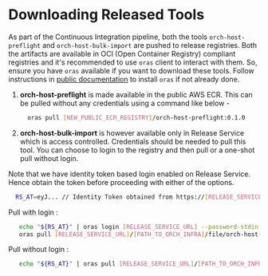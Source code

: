 <!---
   SPDX-FileCopyrightText: (C) 2025 Intel Corporation
   SPDX-License-Identifier: Apache-2.0
-->

# Downloading Released Tools

As part of the Continuous Integration pipeline, both the tools `orch-host-preflight` and `orch-host-bulk-import` are
pushed to release registries. Both the artifacts are available in OCI (Open Container Registry) compliant registries
and it's recommended to use `oras` client to interact with them. So, ensure you have `oras` available if you want to
download these tools. Follow instructions in [public documentation](https://oras.land/docs/installation) to install
`oras` if not already done.

1. **orch-host-preflight** is made available in the public AWS ECR. This can be pulled without any credentials using
a command like below -

   ```bash
     oras pull [NEW_PUBLIC_ECR_REGISTRY]/orch-host-preflight:0.1.0
   ```

2. **orch-host-bulk-import** is however available only in Release Service which is access controlled.
Credentials should be needed to pull this tool. You can choose to login to the registry and then pull or a one-shot
pull without login.

Note that we have identity token based login enabled on Release Service. Hence obtain the token before proceeding with
either of the options.

   ```bash
     RS_AT=eyJ... // Identity Token obtained from https://[RELEASE_SERVICE_URL]/oauth/login in any browser
   ```

Pull with login :

  ```bash
     echo "${RS_AT}" | oras login [RELEASE_SERVICE_URL] --password-stdin
     oras pull [RELEASE_SERVICE_URL]/[PATH_TO_ORCH_INFRA]/file/orch-host-bulk-import:0.1.0
  ```

Pull without login :

  ```bash
     echo "${RS_AT}" | oras pull [RELEASE_SERVICE_URL]/[PATH_TO_ORCH_INFRA]/file/orch-host-bulk-import:0.1.0 --password-stdin
  ```
